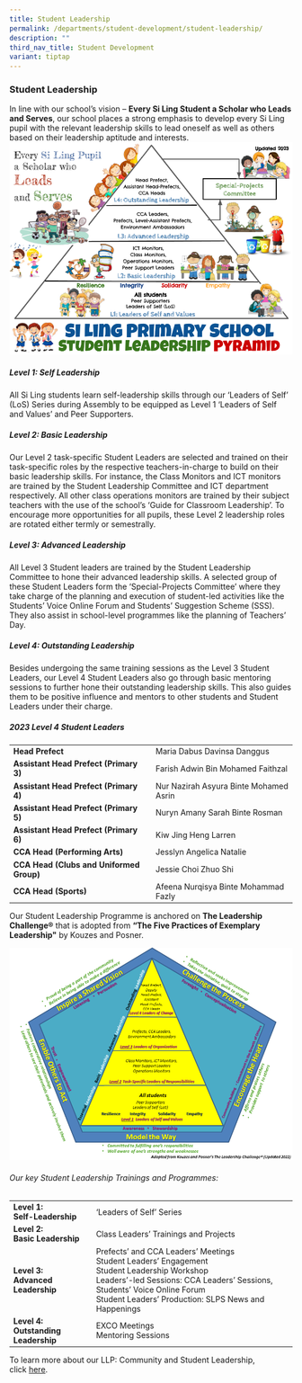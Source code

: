 ```yaml
---
title: Student Leadership
permalink: /departments/student-development/student-leadership/
description: ""
third_nav_title: Student Development
variant: tiptap
---
```

### **Student Leadership**

In line with our school’s vision –&nbsp;**Every Si Ling Student a Scholar who Leads and Serves**, our school places a strong emphasis to develop every Si Ling pupil with the relevant leadership skills to lead oneself as well as others based on their leadership aptitude and interests.
<img src="/images/About%20Us/slps%20student%20leadership%20pyramid%20(pupils)%202023.png">



##### Level 1: Self Leadership

All Si Ling students learn self-leadership skills through our ‘Leaders of Self’ (LoS) Series during Assembly to be equipped as Level 1 ‘Leaders of Self and Values’ and Peer Supporters.

##### Level 2: Basic Leadership

Our Level 2 task-specific Student Leaders are selected and trained on their task-specific roles by the respective teachers-in-charge to build on their basic leadership skills. For instance, the Class Monitors and ICT monitors are trained by the Student Leadership Committee and ICT department respectively. All other class operations monitors are trained by their subject teachers with the use of the school’s ‘Guide for Classroom Leadership’. To encourage more opportunities for all pupils, these Level 2 leadership roles are rotated either termly or semestrally.

##### Level 3: Advanced Leadership

All Level 3 Student leaders are trained by the Student Leadership Committee to hone their advanced leadership skills. A selected group of these Student Leaders form the ‘Special-Projects Committee’ where they take charge of the planning and execution of student-led activities like the Students’ Voice Online Forum and Students’ Suggestion Scheme (SSS). They also assist in school-level programmes like the planning of Teachers’ Day.

##### Level 4: Outstanding Leadership

Besides undergoing the same training sessions as the Level 3 Student Leaders, our Level 4 Student Leaders also go through basic mentoring sessions to further hone their outstanding leadership skills. This also guides them to be positive influence and mentors to other students and Student Leaders under their charge.

##### 2023 Level 4 Student Leaders

|  |  |
|---|---|
| **Head Prefect** | Maria Dabus Davinsa Danggus|
| **Assistant Head Prefect (Primary 3)** | Farish Adwin Bin Mohamed Faithzal |
| **Assistant Head Prefect (Primary 4)** |Nur Nazirah Asyura Binte Mohamed Asrin|
|**Assistant Head Prefect (Primary 5)**|Nuryn Amany Sarah Binte Rosman
|**Assistant Head Prefect (Primary 6)**|Kiw Jing Heng Larren
| **CCA Head (Performing Arts)** | Jesslyn Angelica Natalie |
| **CCA Head (Clubs and Uniformed Group)** | Jessie Choi Zhuo Shi|
| **CCA Head (Sports)** | Afeena Nurqisya Binte Mohammad Fazly |

Our Student Leadership Programme is anchored on&nbsp;**The Leadership Challenge®**&nbsp;that is adopted from&nbsp;**“The Five Practices of Exemplary Leadership"**&nbsp;by Kouzes and Posner.

![The Leadership Challenge Model, adapted from The Five Practices of Exemplary Leadership](/images/Our%20Experiences/Student%20Development/sd3.png)

###### Our key Student Leadership Trainings and Programmes:

|  |  |
|---|---|
| **Level 1:<br>Self-Leadership** | ‘Leaders of Self’ Series |
| **Level 2:<br>Basic Leadership** | Class Leaders’ Trainings and Projects |
| **Level 3:<br>Advanced Leadership** | Prefects’ and CCA Leaders’ Meetings<br>Student Leaders’ Engagement<br>Student Leadership Workshop<br>Leaders’-led Sessions: CCA Leaders’ Sessions, Students’ Voice Online Forum<br>Student Leaders’ Production: SLPS News and Happenings |
| **Level 4:<br>Outstanding Leadership** | EXCO Meetings<br>Mentoring Sessions |

To learn more about our LLP: Community and Student Leadership, click&nbsp;[here](/signature-programmes/LLP/).